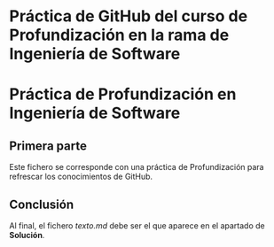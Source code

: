 # Práctica de GitHub del curso de Profundización en la rama de Ingeniería de Software
# Práctica de Profundización en Ingeniería de Software

## Primera parte

Este fichero se corresponde con una práctica de Profundización para refrescar los conocimientos de GitHub.

## Conclusión

Al final, el fichero *texto.md* debe ser el que aparece en el apartado de **Solución**.
